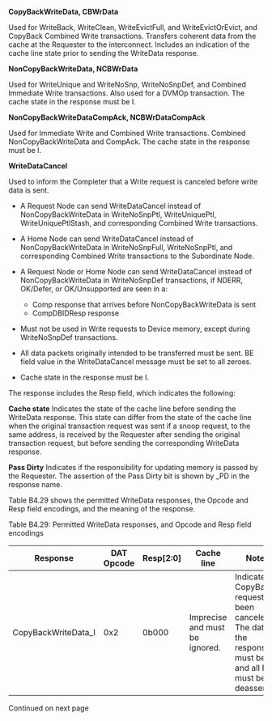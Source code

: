 **CopyBackWriteData, CBWrData**

Used for WriteBack, WriteClean, WriteEvictFull, and WriteEvictOrEvict, and CopyBack Combined Write transactions. Transfers coherent data from the cache at the Requester to the interconnect. Includes an indication of the cache line state prior to sending the WriteData response.

**NonCopyBackWriteData, NCBWrData**

Used for WriteUnique and WriteNoSnp, WriteNoSnpDef, and Combined Immediate Write transactions. Also used for a DVMOp transaction. The cache state in the response must be I.

**NonCopyBackWriteDataCompAck, NCBWrDataCompAck**

Used for Immediate Write and Combined Write transactions. Combined NonCopyBackWriteData and CompAck. The cache state in the response must be I.

**WriteDataCancel**

Used to inform the Completer that a Write request is canceled before write data is sent.

-  A Request Node can send WriteDataCancel instead of NonCopyBackWriteData in WriteNoSnpPtl, WriteUniquePtl, WriteUniquePtlStash, and corresponding Combined Write transactions.
-  A Home Node can send WriteDataCancel instead of NonCopyBackWriteData in WriteNoSnpFull, WriteNoSnpPtl, and corresponding Combined Write transactions to the Subordinate Node.
-  A Request Node or Home Node can send WriteDataCancel instead of NonCopyBackWriteData in WriteNoSnpDef transactions, if NDERR, OK/Defer, or OK/Unsupported are seen in a:

    - Comp response that arrives before NonCopyBackWriteData is sent
    - CompDBIDResp response

-  Must not be used in Write requests to Device memory, except during WriteNoSnpDef transactions.
- All data packets originally intended to be transferred must be sent. BE field value in the WriteDataCancel message must be set to all zeroes.
- Cache state in the response must be I.

The response includes the Resp field, which indicates the following:

**Cache state** Indicates the state of the cache line before sending the WriteData response. This state can differ from the state of the cache line when the original transaction request was sent if a snoop request, to the same address, is received by the Requester after sending the original transaction request, but before sending the corresponding WriteData response.

**Pass Dirty** Indicates if the responsibility for updating memory is passed by the Requester. The assertion of the Pass Dirty bit is shown by \_PD in the response name.

Table B4.29 shows the permitted WriteData responses, the Opcode and Resp field encodings, and the meaning of the response.

Table B4.29: Permitted WriteData responses, and Opcode and Resp field encodings

| Response             | DAT Opcode | Resp[2:0] | Cache line                     | Notes                                                                                                             |
|----------------------|------------|-----------|--------------------------------|-------------------------------------------------------------------------------------------------------------------|
| CopyBackWriteData\_I | 0x2        | 0b000     | Imprecise and must be ignored. | Indicates a CopyBack request has been canceled. The data in the response must be 0 and all BE must be deasserted. |

Continued on next page